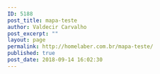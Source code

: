 ```yaml
---
ID: 5188
post_title: mapa-teste
author: Valdecir Carvalho
post_excerpt: ""
layout: page
permalink: http://homelaber.com.br/mapa-teste/
published: true
post_date: 2018-09-14 16:02:30
---
```

<code>
<html> 
<head> 
  <meta http-equiv="content-type" content="text/html; charset=UTF-8" /> 
  <title>Google Maps Multiple Markers</title> 
  <script src="http://maps.google.com/maps/api/js?key=AIzaSyBYc851tXTheASYSpdury-b68SF95DuOoE"></script>
  <script src="http://ajax.aspnetcdn.com/ajax/jQuery/jquery-1.10.1.min.js"></script>
</head> 
<body>
  <div id="map" style="width: 900px; height: 400px;"></div>

  <script type="text/javascript">
    

    
    var locations = [
      ['<html> São Paulo, Brasil - Valdecir Carvalho - <a href="https://twitter.com/homelaber" target="_blank">@homelaber</a> - vcarvalho@vmware.com </html>', -23.55052, -46.633309, 3],
      ['Buenos Aires, Argentina', -34.603684, -58.381559, 2],
      ['Assunção, Paraguai', -25.26374, -57.575926, 1]
    ];

    var map = new google.maps.Map(document.getElementById('map'), {
      zoom: 10,
      // center: new google.maps.LatLng(51.530616, -0.123125),
      mapTypeId: google.maps.MapTypeId.ROADMAP
    });

    var infowindow = new google.maps.InfoWindow();

    var marker, i;
    var markers = new Array();

    for (i = 0; i < locations.length; i++) {  
      marker = new google.maps.Marker({
        position: new google.maps.LatLng(locations[i][1], locations[i][2]),
        map: map
      });

      markers.push(marker);

      google.maps.event.addListener(marker, 'click', (function(marker, i) {
        return function() {
          infowindow.setContent(locations[i][0]);
          infowindow.open(map, marker);
        }
      })(marker, i));
    }

    function AutoCenter() {
      //  Create a new viewpoint bound
      var bounds = new google.maps.LatLngBounds();
      //  Go through each...
      $.each(markers, function (index, marker) {
      bounds.extend(marker.position);
      });
      //  Fit these bounds to the map
      map.fitBounds(bounds);
    }
    AutoCenter();

  </script> 
</script></body>
</html>
</code>